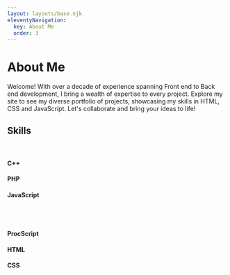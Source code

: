 ```yaml
---
layout: layouts/base.njk
eleventyNavigation:
  key: About Me
  order: 3
---
```

# About <span class="blue">Me</span>

  <p>Welcome! With over a decade of experience spanning Front end to Back end development, I bring a wealth of expertise to every project. Explore my site to see my diverse portfolio of projects, showcasing my skills in HTML, CSS and JavaScript. Let's collaborate and bring your ideas to life!</p>

  <!-- Skills -->
  <div class="container-fluid text-center">
    <h2><span class="pink">Skills</span></h2>
    <br />
    <div class="row">
      <div class="col-sm-4">
        <span class="glyphicon glyphicon-certificate"></span>
        <h4>C++</h4>
        <!-- <p>Lorem ipsum dolor sit amet..</p> -->
      </div>
      <div class="col-sm-4">
        <span class="glyphicon glyphicon-certificate"></span>
        <h4>PHP</h4>
        <!-- <p>Lorem ipsum dolor sit amet..</p> -->
      </div>
      <div class="col-sm-4">
        <span class="glyphicon glyphicon-certificate"></span>
        <h4>JavaScript</h4>
        <!-- <p>Lorem ipsum dolor sit amet..</p> -->
      </div>
    </div>
    <br /><br />
    <div class="row">
      <div class="col-sm-4">
        <span class="glyphicon glyphicon-certificate"></span>
        <h4>ProcScript</h4>
        <!-- <p>Lorem ipsum dolor sit amet..</p> -->
      </div>
      <div class="col-sm-4">
        <span class="glyphicon glyphicon-certificate"></span>
        <h4>HTML</h4>
        <!-- <p>Lorem ipsum dolor sit amet..</p> -->
      </div>
      <div class="col-sm-4">
        <span class="glyphicon glyphicon-certificate"></span>
        <h4>CSS</h4>
        <!-- <p>Lorem ipsum dolor sit amet..</p> -->
      </div>
    </div>
  </div>
  <!-- Skills -->
